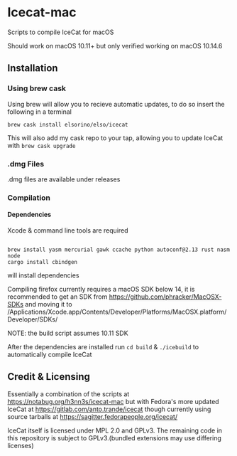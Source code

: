 # Icecat-mac

Scripts to compile IceCat for macOS

Should work on macOS 10.11+ but only verified working on macOS 10.14.6



## Installation

### Using brew cask

Using brew will allow you to recieve automatic updates, to do so insert the following in a terminal

`brew cask install elsorino/elso/icecat`

This will also add my cask repo to your tap, allowing you to update IceCat with `brew cask upgrade`

### .dmg Files

.dmg files are available under releases

### Compilation

#### Dependencies

Xcode & command line tools are required

```

brew install yasm mercurial gawk ccache python autoconf@2.13 rust nasm node
cargo install cbindgen

```
will install dependencies 

Compiling firefox currently requires a macOS SDK below 14, it is recommended to get an SDK from https://github.com/phracker/MacOSX-SDKs and moving it to /Applications/Xcode.app/Contents/Developer/Platforms/MacOSX.platform/Developer/SDKs/ 

NOTE: the build script assumes 10.11 SDK



After the dependencies are installed run `cd build` & `./icebuild` to automatically compile IceCat 



## Credit & Licensing

Essentially a combination of the scripts at https://notabug.org/h3nn3s/icecat-mac  but with Fedora's more updated IceCat at https://gitlab.com/anto.trande/icecat though currently using source tarballs at https://sagitter.fedorapeople.org/icecat/ 



IceCat itself is licensed under MPL 2.0 and GPLv3. The remaining code in this repository is subject to GPLv3.(bundled extensions may use differing licenses)
